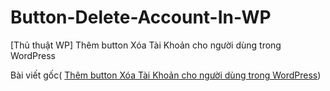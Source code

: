 # Button-Delete-Account-In-WP
[Thủ thuật WP] Thêm button Xóa Tài Khoản cho người dùng trong WordPress

Bài viết gốc( <a href="https://nguyenphudung.com/thu-thuat-wp-them-button-xoa-tai-khoan-cho-nguoi-dung-trong-wordpress">Thêm button Xóa Tài Khoản cho người dùng trong WordPress</a>)